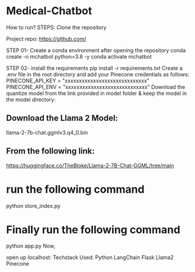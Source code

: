 # Medical-Chatbot
How to run?
STEPS:
Clone the repository

Project repo: https://github.com/

STEP 01- Create a conda environment after opening the repository
conda create -n mchatbot python=3.8 -y
conda activate mchatbot

STEP 02- install the requirements
pip install -r requirements.txt
Create a .env file in the root directory and add your Pinecone credentials as follows:
PINECONE_API_KEY = "xxxxxxxxxxxxxxxxxxxxxxxxxxxxx"
PINECONE_API_ENV = "xxxxxxxxxxxxxxxxxxxxxxxxxxxxx"
Download the quantize model from the link provided in model folder & keep the model in the model directory:
## Download the Llama 2 Model:

llama-2-7b-chat.ggmlv3.q4_0.bin


## From the following link:
https://huggingface.co/TheBloke/Llama-2-7B-Chat-GGML/tree/main
# run the following command
python store_index.py
# Finally run the following command
python app.py
Now,

open up localhost:
Techstack Used:
Python
LangChain
Flask
Llama2
Pinecone
